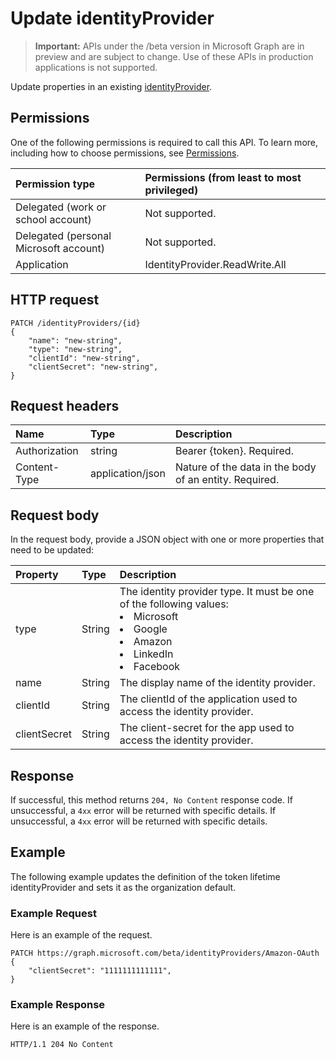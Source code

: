 # Update identityProvider

> **Important:** APIs under the /beta version in Microsoft Graph are in preview and are subject to change. Use of these APIs in production applications is not supported.

Update properties in an existing [identityProvider](../resources/identityProvider.md).

## Permissions

One of the following permissions is required to call this API. To learn more, including how to choose permissions, see [Permissions](../../../concepts/permissions_reference.md).

|Permission type      | Permissions (from least to most privileged)              |
|:--------------------|:---------------------------------------------------------|
|Delegated (work or school account)|Not supported.|
|Delegated (personal Microsoft account)| Not supported.|
|Application|IdentityProvider.ReadWrite.All|

## HTTP request

```http
PATCH /identityProviders/{id}
{
    "name": "new-string",
    "type": "new-string",
    "clientId": "new-string",
    "clientSecret": "new-string",
}
```

## Request headers

| Name       | Type | Description|
|:---------------|:--------|:----------|
| Authorization  | string  | Bearer {token}. Required. |
| Content-Type | application/json  | Nature of the data in the body of an entity. Required. |

## Request body

In the request body, provide a JSON object with one or more properties that need to be updated:

|Property|Type|Description|
|:---------------|:--------|:----------|
|type|String|The identity provider type. It must be one of the following values: <li/>Microsoft<li/>Google<li/>Amazon<li/>LinkedIn<li/>Facebook|
|name|String|The display name of the identity provider.|
|clientId|String|The clientId of the application used to access the identity provider.|
|clientSecret|String|The client-secret for the app used to access the identity provider.|

## Response

If successful, this method returns `204, No Content` response code. If unsuccessful, a `4xx` error will be returned with specific details.  If unsuccessful, a `4xx` error will be returned with specific details.

## Example

The following example updates the definition of the token lifetime identityProvider and sets it as the organization default.

### Example Request

Here is an example of the request.

```http
PATCH https://graph.microsoft.com/beta/identityProviders/Amazon-OAuth
{
    "clientSecret": "1111111111111",
}
```

### Example Response

Here is an example of the response.

```http
HTTP/1.1 204 No Content
```
